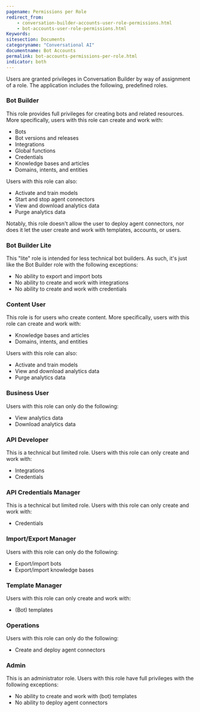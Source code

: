 ```yaml
---
pagename: Permissions per Role
redirect_from:
    - conversation-builder-accounts-user-role-permissions.html
    - bot-accounts-user-role-permissions.html
Keywords:
sitesection: Documents
categoryname: "Conversational AI"
documentname: Bot Accounts
permalink: bot-accounts-permissions-per-role.html
indicator: both
---
```


Users are granted privileges in Conversation Builder by way of assignment of a role. The application includes the following, predefined roles.

### Bot Builder

This role provides full privileges for creating bots and related resources. More specifically, users with this role can create and work with:

* Bots
* Bot versions and releases
* Integrations
* Global functions
* Credentials
* Knowledge bases and articles
* Domains, intents, and entities

Users with this role can also:

* Activate and train models
* Start and stop agent connectors
* View and download analytics data
* Purge analytics data

Notably, this role doesn't allow the user to deploy agent connectors, nor does it let the user create and work with templates, accounts, or users.

### Bot Builder Lite

This "lite" role is intended for less technical bot builders. As such, it's just like the Bot Builder role with the following exceptions:

* No ability to export and import bots
* No ability to create and work with integrations
* No ability to create and work with credentials

### Content User

This role is for users who create content. More specifically, users with this role can create and work with:

* Knowledge bases and articles
* Domains, intents, and entities

Users with this role can also:

* Activate and train models
* View and download analytics data
* Purge analytics data

### Business User

Users with this role can only do the following:

* View analytics data
* Download analytics data

### API Developer

This is a technical but limited role. Users with this role can only create and work with:

* Integrations
* Credentials

### API Credentials Manager

This is a technical but limited role. Users with this role can only create and work with:

* Credentials

### Import/Export Manager

Users with this role can only do the following:

* Export/import bots
* Export/import knowledge bases

### Template Manager

Users with this role can only create and work with:

* (Bot) templates

### Operations

Users with this role can only do the following:

* Create and deploy agent connectors

### Admin

This is an administrator role. Users with this role have full privileges with the following exceptions:

* No ability to create and work with (bot) templates
* No ability to deploy agent connectors
